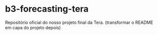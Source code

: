 # b3-forecasting-tera



Repositório oficial do nosso projeto final da Tera. (transformar o README em capa do projeto depois)
